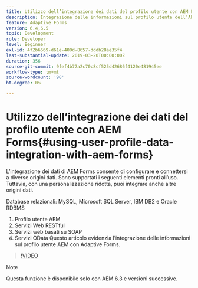 ```yaml
---
title: Utilizzo dell’integrazione dei dati del profilo utente con AEM Forms
description: Integrazione delle informazioni sul profilo utente dell’AEM con Adaptive Forms
feature: Adaptive Forms
version: 6.4,6.5
topic: Development
role: Developer
level: Beginner
exl-id: 4f2b6669-d61e-400d-8657-dddb28ae35f4
last-substantial-update: 2019-03-20T00:00:00Z
duration: 356
source-git-commit: 9fef4b77a2c70c8cf525d42686f4120e481945ee
workflow-type: tm+mt
source-wordcount: '98'
ht-degree: 0%

---
```


# Utilizzo dell’integrazione dei dati del profilo utente con AEM Forms{#using-user-profile-data-integration-with-aem-forms}

L’integrazione dei dati di AEM Forms consente di configurare e connettersi a diverse origini dati. Sono supportati i seguenti elementi pronti all’uso. Tuttavia, con una personalizzazione ridotta, puoi integrare anche altre origini dati.

Database relazionali: MySQL, Microsoft SQL Server, IBM DB2 e Oracle RDBMS

1. Profilo utente AEM
1. Servizi Web RESTful
1. Servizi web basati su SOAP
1. Servizi OData Questo articolo evidenzia l’integrazione delle informazioni sul profilo utente AEM con Adaptive Forms.

>[!VIDEO](https://video.tv.adobe.com/v/17432?quality=12&learn=on)

>[!NOTE]
>
>Questa funzione è disponibile solo con AEM 6.3 e versioni successive.
